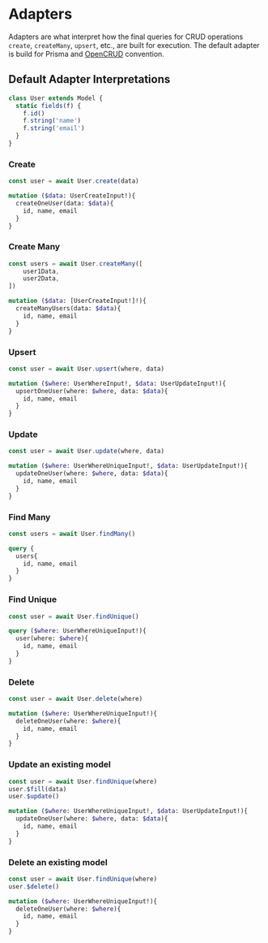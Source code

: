 # Adapters

Adapters are what interpret how the final queries for CRUD operations `create`, `createMany`, `upsert`, etc., are built for execution. The default adapter is build for Prisma and [OpenCRUD](https://www.opencrud.org/) convention.


## Default Adapter Interpretations

```javascript
class User extends Model {
  static fields(f) {
    f.id()
    f.string('name')
    f.string('email')
  }
}
```


### Create

```javascript
const user = await User.create(data)
```

```graphql
mutation ($data: UserCreateInput!){
  createOneUser(data: $data){
    id, name, email
  }
}
```


### Create Many

```javascript
const users = await User.createMany([
    user1Data,
    user2Data,
])
```

```graphql
mutation ($data: [UserCreateInput!]!){
  createManyUsers(data: $data){
    id, name, email
  }
}
```


### Upsert

```javascript
const user = await User.upsert(where, data)
```

```graphql
mutation ($where: UserWhereInput!, $data: UserUpdateInput!){
  upsertOneUser(where: $where, data: $data){
    id, name, email
  }
}
```



### Update

```javascript
const user = await User.update(where, data)
```

```graphql
mutation ($where: UserWhereUniqueInput!, $data: UserUpdateInput!){
  updateOneUser(where: $where, data: $data){
    id, name, email
  }
}
```


### Find Many

```javascript
const users = await User.findMany()
```

```graphql
query {
  users{
    id, name, email
  }
}
```


### Find Unique

```javascript
const user = await User.findUnique()
```

```graphql
query ($where: UserWhereUniqueInput!){
  user(where: $where){
    id, name, email
  }
}
```


### Delete

```javascript
const user = await User.delete(where)
```

```graphql
mutation ($where: UserWhereUniqueInput!){
  deleteOneUser(where: $where){
    id, name, email
  }
}
```


### Update an existing model

```javascript
const user = await User.findUnique(where)
user.$fill(data)
user.$update()
```

```graphql
mutation ($where: UserWhereUniqueInput!, $data: UserUpdateInput!){
  updateOneUser(where: $where, data: $data){
    id, name, email
  }
}
```


### Delete an existing model

```javascript
const user = await User.findUnique(where)
user.$delete()
```

```graphql
mutation ($where: UserWhereUniqueInput!){
  deleteOneUser(where: $where){
    id, name, email
  }
}
```

